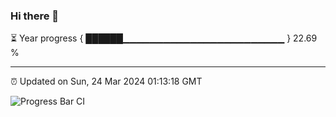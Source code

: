 ### Hi there 👋

⏳ Year progress { ██████▁▁▁▁▁▁▁▁▁▁▁▁▁▁▁▁▁▁▁▁▁▁▁▁ } 22.69 %

---

⏰ Updated on Sun, 24 Mar 2024 01:13:18 GMT

![Progress Bar CI](https://github.com/liununu/liununu/workflows/Progress%20Bar%20CI/badge.svg)
